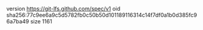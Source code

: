 version https://git-lfs.github.com/spec/v1
oid sha256:77c9ee6a9c5d5782fb0c50b50d101189116314c14f7df0a1b0d385fc96a7ba49
size 1161
